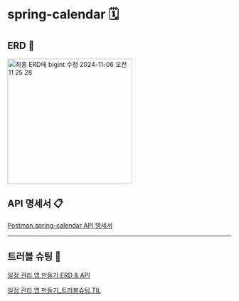# spring-calendar 🗓

## ERD 📁
<img width="280" alt="최종 ERD에 bigint 수정  2024-11-06 오전 11 25 28" src="https://github.com/user-attachments/assets/18388e80-f58e-47d4-9b70-3940c46103bb">


## API 명세서 📋
[Postman.spring-calendar API 명세서](https://documenter.getpostman.com/view/39375040/2sAY4vfhKe)

------------
## 트러블 슈팅 🎯
[일정 관리 앱 만들기 ERD & API](https://sooyeoneo.tistory.com/57)

[일정 관리 앱 만들기_트러블슈팅.TIL](https://sooyeoneo.tistory.com/62)
